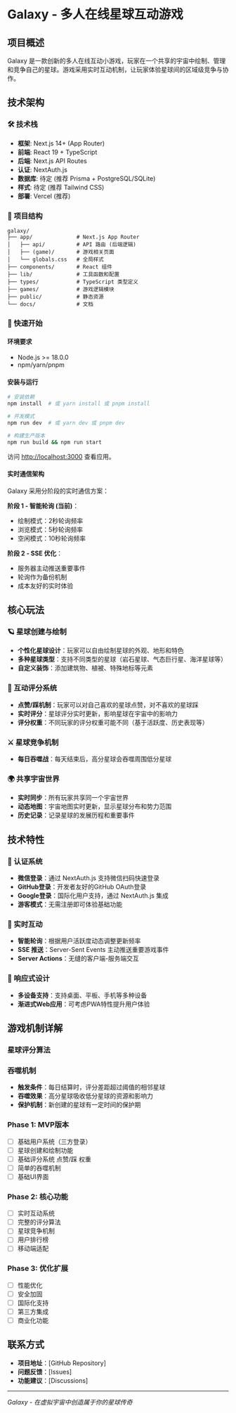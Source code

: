 # Galaxy - 多人在线星球互动游戏

## 项目概述

Galaxy 是一款创新的多人在线互动小游戏，玩家在一个共享的宇宙中绘制、管理和竞争自己的星球。游戏采用实时互动机制，让玩家体验星球间的区域级竞争与协作。

## 技术架构

### 🛠️ 技术栈
- **框架**: Next.js 14+ (App Router)
- **前端**: React 19 + TypeScript
- **后端**: Next.js API Routes
- **认证**: NextAuth.js
- **数据库**: 待定 (推荐 Prisma + PostgreSQL/SQLite)
- **样式**: 待定 (推荐 Tailwind CSS)
- **部署**: Vercel (推荐)

### 📁 项目结构
```
galaxy/
├── app/              # Next.js App Router
│   ├── api/          # API 路由 (后端逻辑)
│   ├── (game)/       # 游戏相关页面
│   └── globals.css   # 全局样式
├── components/       # React 组件
├── lib/              # 工具函数和配置
├── types/            # TypeScript 类型定义
├── games/            # 游戏逻辑模块
├── public/           # 静态资源
└── docs/             # 文档
```

### 🚀 快速开始

#### 环境要求
- Node.js >= 18.0.0
- npm/yarn/pnpm

#### 安装与运行
```bash
# 安装依赖
npm install  # 或 yarn install 或 pnpm install

# 开发模式
npm run dev  # 或 yarn dev 或 pnpm dev

# 构建生产版本
npm run build && npm run start
```

访问 [http://localhost:3000](http://localhost:3000) 查看应用。

#### 实时通信架构
Galaxy 采用分阶段的实时通信方案：

**阶段 1 - 智能轮询 (当前)**：
- 绘制模式：2秒轮询频率
- 浏览模式：5秒轮询频率
- 空闲模式：10秒轮询频率

**阶段 2 - SSE 优化**：
- 服务器主动推送重要事件
- 轮询作为备份机制
- 成本友好的实时体验

## 核心玩法

### 🪐 星球创建与绘制
- **个性化星球设计**：玩家可以自由绘制星球的外观、地形和特色
- **多种星球类型**：支持不同类型的星球（岩石星球、气态巨行星、海洋星球等）
- **自定义装饰**：添加建筑物、植被、特殊地标等元素

### 🌟 互动评分系统
- **点赞/踩机制**：玩家可以对自己喜欢的星球点赞，对不喜欢的星球踩
- **实时评分**：星球评分实时更新，影响星球在宇宙中的影响力
- **评分权重**：不同玩家的评分权重可能不同（基于活跃度、历史表现等）

### ⚔️ 星球竞争机制
- **每日吞噬战**：每天结束后，高分星球会吞噬周围低分星球

### 🌍 共享宇宙世界
- **实时同步**：所有玩家共享同一个宇宙世界
- **动态地图**：宇宙地图实时更新，显示星球分布和势力范围
- **历史记录**：记录星球的发展历程和重要事件

## 技术特性

### 🔐 认证系统
- **微信登录**：通过 NextAuth.js 支持微信扫码快速登录
- **GitHub登录**：开发者友好的GitHub OAuth登录
- **Google登录**：国际化用户支持，通过 NextAuth.js 集成
- **游客模式**：无需注册即可体验基础功能

### 🚀 实时互动
- **智能轮询**：根据用户活跃度动态调整更新频率
- **SSE 推送**：Server-Sent Events 主动推送重要游戏事件
- **Server Actions**：无缝的客户端-服务端交互

### 📱 响应式设计
- **多设备支持**：支持桌面、平板、手机等多种设备
- **渐进式Web应用**：可考虑PWA特性提升用户体验

## 游戏机制详解

### 星球评分算法

### 吞噬机制
- **触发条件**：每日结算时，评分差距超过阈值的相邻星球
- **吞噬效果**：高分星球吸收低分星球的资源和影响力
- **保护机制**：新创建的星球有一定时间的保护期

### Phase 1: MVP版本
- [ ] 基础用户系统（三方登录）
- [ ] 星球创建和绘制功能
- [ ] 基础评分系统 点赞/踩 权重
- [ ] 简单的吞噬机制
- [ ] 基础UI界面

### Phase 2: 核心功能
- [ ] 实时互动系统
- [ ] 完整的评分算法
- [ ] 星球竞争机制
- [ ] 用户排行榜
- [ ] 移动端适配

### Phase 3: 优化扩展
- [ ] 性能优化
- [ ] 安全加固
- [ ] 国际化支持
- [ ] 第三方集成
- [ ] 商业化功能

## 联系方式

- **项目地址**：[GitHub Repository]
- **问题反馈**：[Issues]
- **功能建议**：[Discussions]

---

*Galaxy - 在虚拟宇宙中创造属于你的星球传奇*
